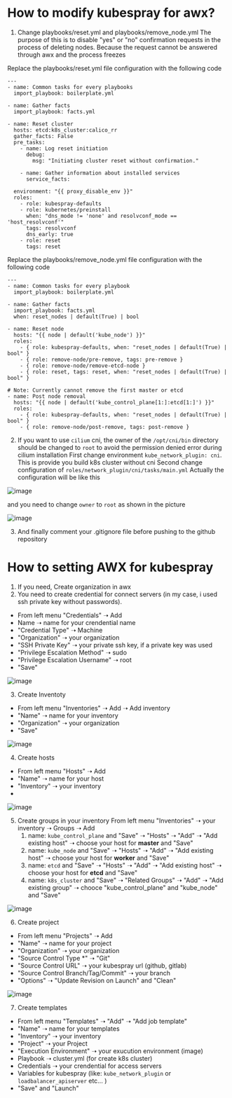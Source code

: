 # How to modify kubespray for awx?

1. Change playbooks/reset.yml and playbooks/remove_node.yml
The purpose of this is to disable "yes" or "no" confirmation requests in the process of deleting nodes. Because the request cannot be answered through awx and the process freezes

Replace the playbooks/reset.yml file configuration with the following code
```
---
- name: Common tasks for every playbooks
  import_playbook: boilerplate.yml

- name: Gather facts
  import_playbook: facts.yml

- name: Reset cluster
  hosts: etcd:k8s_cluster:calico_rr
  gather_facts: False
  pre_tasks:
    - name: Log reset initiation
      debug:
        msg: "Initiating cluster reset without confirmation."

    - name: Gather information about installed services
      service_facts:

  environment: "{{ proxy_disable_env }}"
  roles:
    - role: kubespray-defaults
    - role: kubernetes/preinstall
      when: "dns_mode != 'none' and resolvconf_mode == 'host_resolvconf'"
      tags: resolvconf
      dns_early: true
    - role: reset
      tags: reset
```

Replace the playbooks/remove_node.yml file configuration with the following code

```
---
- name: Common tasks for every playbook
  import_playbook: boilerplate.yml

- name: Gather facts
  import_playbook: facts.yml
  when: reset_nodes | default(True) | bool

- name: Reset node
  hosts: "{{ node | default('kube_node') }}"
  roles:
    - { role: kubespray-defaults, when: "reset_nodes | default(True) | bool" }
    - { role: remove-node/pre-remove, tags: pre-remove }
    - { role: remove-node/remove-etcd-node }
    - { role: reset, tags: reset, when: "reset_nodes | default(True) | bool" }

# Note: Currently cannot remove the first master or etcd
- name: Post node removal
  hosts: "{{ node | default('kube_control_plane[1:]:etcd[1:]') }}"
  roles:
    - { role: kubespray-defaults, when: "reset_nodes | default(True) | bool" }
    - { role: remove-node/post-remove, tags: post-remove }
```


2. If you want to use `cilium` cni, the owner of the `/opt/cni/bin` directory should be changed to `root` to avoid the permission denied error during cilium installation
First change environment `kube_network_plugin: cni`. This is provide you build k8s cluster without cni 
Second change configuration of `roles/network_plugin/cni/tasks/main.yml`
Actually the configuration will be like this

![image](https://github.com/bexruzdiv/awx-kubespray-2-24-1/assets/107495220/e298b41d-6142-45b2-8d90-b74a847f1a20)

and you need to change `owner` to `root` as shown in the picture

![image](https://github.com/bexruzdiv/awx-kubespray-2-24-1/assets/107495220/00cfc743-def5-471b-a07c-e544cd81c5f2)

3. And finally comment your .gitignore file before pushing to the github repository

# How to setting AWX for kubespray
1. If you need, Create organization in awx 
2. You need to create credential for connect servers (in my case, i used ssh private key without passwords).

  - From left menu "Credentials" ➝ Add
  - Name  ➝  name for your crendential name
  - "Credential Type" ➝ Machine
  - "Organization" ➝ your organization
  - "SSH Private Key" ➝ your private ssh key, if a private key was used
  - "Privilege Escalation Method" ➝ sudo
  - "Privilege Escalation Username" ➝ root
  - "Save"

![image](https://github.com/bexruzdiv/awx-kubespray-2-24-1/assets/107495220/06d78578-f3f9-464a-a032-538c986a5131)


3. Create Inventoty
  - From left menu "Inventories" ➝ Add ➝ Add inventory
  - "Name"  ➝ name for your inventory 
  - "Organization" ➝ your organization
  - "Save"

![image](https://github.com/bexruzdiv/awx-kubespray-2-24-1/assets/107495220/9cbe9e90-d41f-4f1f-a426-40f131beb5da)

4. Create hosts
  -  From left menu "Hosts" ➝ Add
  -  "Name"  ➝ name for your host
  -  "Inventory"  ➝ your inventory
  -  
![image](https://github.com/bexruzdiv/awx-kubespray-2-24-1/assets/107495220/f6878f83-2765-4141-be05-7e35aa956d77)

5. Create groups in your inventory
    From left menu "Inventories" ➝ your inventory ➝ Groups ➝ Add 
    1. name: `kube_control_plane` and "Save" ➝ "Hosts"  ➝ "Add"  ➝ "Add existing host" ➝ choose your host for __master__ and "Save"
    2. name: `kube_node` and "Save" ➝  "Hosts" ➝ "Add"  ➝ "Add existing host" ➝ choose your host for __worker__ and "Save"
    3. name: `etcd` and "Save"  ➝  "Hosts" ➝ "Add"  ➝ "Add existing host" ➝ choose your host for __etcd__ and "Save"
    4. name: `k8s_cluster` and "Save" ➝ "Related Groups" ➝ "Add"  ➝ "Add existing group" ➝ chooce "kube_control_plane" and "kube_node" and "Save"
   
![image](https://github.com/bexruzdiv/awx-kubespray-2-24-1/assets/107495220/cf63e14d-13cd-4548-a6a3-d08a0b372165)

6. Create project
  -  From left menu "Projects"  ➝ Add
  -  "Name"  ➝  name for your project
  -  "Organization"  ➝  your organization
  -  "Source Control Type *"  ➝  "Git"
  -  "Source Control URL"   ➝  your kubespray url (github, gitlab)
  -  "Source Control Branch/Tag/Commit"   ➝  your branch
  -  "Options"    ➝   "Update Revision on Launch" and "Clean"

![image](https://github.com/bexruzdiv/awx-kubespray-2-24-1/assets/107495220/2cfa2129-2f53-46bc-88ba-3b6237ebb658)

7. Create templates
  -  From left menu "Templates"  ➝ "Add" ➝  "Add job template"
  -  "Name"  ➝  name for your templates
  -  "Inventory"  ➝ your inventory
  -  "Project"  ➝ your Project
  -  "Execution Environment"  ➝  your exucution environment (image)
  -  Playbook  ➝  cluster.yml (for create k8s cluster)
  -  Credentials  ➝  your crendential for access servers
  -  Variables for kubespray (like: `kube_network_plugin` or `loadbalancer_apiserver` etc... )
  -  "Save" and "Launch"


